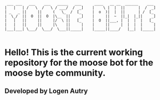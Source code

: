 ```

 ___ ___   ___    ___   _____   ___      ____   __ __  ______    ___ 
|   |   | /   \  /   \ / ___/  /  _]    |    \ |  |  ||      |  /  _]
| _   _ ||     ||     (   \_  /  [_     |  o  )|  |  ||      | /  [_ 
|  \_/  ||  O  ||  O  |\__  ||    _]    |     ||  ~  ||_|  |_||    _]
|   |   ||     ||     |/  \ ||   [_     |  O  ||___, |  |  |  |   [_ 
|   |   ||     ||     |\    ||     |    |     ||     |  |  |  |     |
|___|___| \___/  \___/  \___||_____|    |_____||____/   |__|  |_____|
                                                                     

```
<h1>Hello! This is the current working repository for the moose bot for the moose byte community.</h1>
<h2>Developed by Logen Autry</h2>